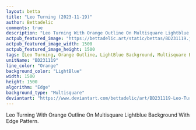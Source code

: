 ```yaml
---
layout: betta
title: "Leo Turning (2023-11-19)"
author: Bettadelic
comments: true
description: "Leo Turning With Orange Outline On Multisquare Lightblue Background With Edge Pattern."
actpub_featured_image: "https://bettadelic.art/static/bettas/BD231119.jpg"
actpub_featured_image_width: 1500
actpub_featured_image_height: 1500
tags: [Leo Turning, Orange Outline, LightBlue Background, Multisquare Background Pattern, Edge Pattern, November 2023]
unitName: "BD231119"
line_color: "Orange"
background_color: "LightBlue"
width: 1500
height: 1500
algorithm: "Edge"
background_type: "Multisquare"
deviantart: "https://www.deviantart.com/bettadelic/art/BD231119-Leo-Turning-2023-11-19-995780124"
---
```


Leo Turning With Orange Outline On Multisquare Lightblue Background With Edge Pattern.
